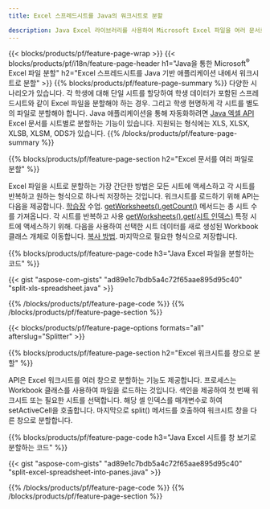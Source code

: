 ```yaml
---
title: Excel 스프레드시트를 Java의 워크시트로 분할

description: Java Excel 라이브러리를 사용하여 Microsoft Excel 파일을 여러 문서로 분할하는 방법을 설명하는 Java 소스 코드
---
```

{{< blocks/products/pf/feature-page-wrap >}}
{{< blocks/products/pf/i18n/feature-page-header h1="Java을 통한 Microsoft<sup>&reg;</sup> Excel 파일 분할" h2="Excel 스프레드시트를 Java 기반 애플리케이션 내에서 워크시트로 분할" >}}
{{% blocks/products/pf/feature-page-summary %}}
다양한 시나리오가 있습니다. 각 학생에 대해 단일 시트를 할당하여 학생 데이터가 포함된 스프레드시트와 같이 Excel 파일을 분할해야 하는 경우. 그리고 학생 현명하게 각 시트를 별도의 파일로 분할해야 합니다. Java 애플리케이션을 통해 자동화하려면 [Java 엑셀 API](/cells/java/) Excel 문서를 시트별로 분할하는 기능이 있습니다. 지원되는 형식에는 XLS, XLSX, XLSB, XLSM, ODS가 있습니다. 
{{% /blocks/products/pf/feature-page-summary %}}

{{% blocks/products/pf/feature-page-section h2="Excel 문서를 여러 파일로 분할" %}}

Excel 파일을 시트로 분할하는 가장 간단한 방법은 모든 시트에 액세스하고 각 시트를 반복하고 원하는 형식으로 하나씩 저장하는 것입니다. 워크시트를 로드하기 위해 API는 다음을 제공합니다. [학습장](https://reference.aspose.com/cells/java/com.aspose.cells/Workbook) 수업. [getWorksheets().getCount()](https://reference.aspose.com/cells/java/com.aspose.cells/worksheetcollection#Count) 메서드는 총 시트 수를 가져옵니다. 각 시트를 반복하고 사용 [getWorksheets().get(시트 인덱스)](https://reference.aspose.com/cells/java/com.aspose.cells/worksheetcollection#get) 특정 시트에 액세스하기 위해. 다음을 사용하여 선택한 시트 데이터를 새로 생성된 Workbook 클래스 개체로 이동합니다. [복사 방법](https://reference.aspose.com/cells/java/com.aspose.cells/workbook#copy(com.aspose.cells.Workbook)). 마지막으로 필요한 형식으로 저장합니다.

{{% blocks/products/pf/feature-page-code h3="Java Excel 파일을 분할하는 코드" %}}

{{< gist "aspose-com-gists" "ad89e1c7bdb5a4c72f65aae895d95c40" "split-xls-spreadsheet.java" >}}

{{% /blocks/products/pf/feature-page-code %}}
{{% /blocks/products/pf/feature-page-section %}}

{{< blocks/products/pf/feature-page-options formats="all" afterslug="Splitter" >}}

{{% blocks/products/pf/feature-page-section h2="Excel 워크시트를 창으로 분할" %}}

API은 Excel 워크시트를 여러 창으로 분할하는 기능도 제공합니다. 프로세스는 Workbook 클래스를 사용하여 파일을 로드하는 것입니다. 색인을 제공하여 첫 번째 워크시트 또는 필요한 시트를 선택합니다. 해당 셀 인덱스를 매개변수로 하여 setActiveCell을 호출합니다. 마지막으로 split() 메서드를 호출하여 워크시트 창을 다른 창으로 분할합니다.

{{% blocks/products/pf/feature-page-code h3="Java Excel 시트를 창 보기로 분할하는 코드" %}}

{{< gist "aspose-com-gists" "ad89e1c7bdb5a4c72f65aae895d95c40" "split-excel-spreadsheet-into-panes.java" >}}

{{% /blocks/products/pf/feature-page-code %}}
{{% /blocks/products/pf/feature-page-section %}}
